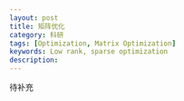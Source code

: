 ```yaml
---
layout: post
title: 矩阵优化
category: 科研
tags: [Optimization, Matrix Optimization]
keywords: Low rank, sparse optimization
description: 
---
```


待补充